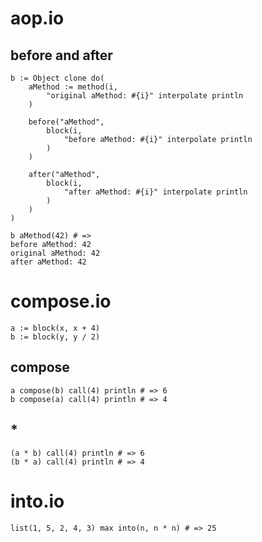 # aop.io

## before and after

	b := Object clone do(
		aMethod := method(i,
			"original aMethod: #{i}" interpolate println
		)
		
		before("aMethod",
			block(i,
				"before aMethod: #{i}" interpolate println
			)
		)
		
		after("aMethod",
			block(i,
				"after aMethod: #{i}" interpolate println
			)
		)
	)
	
	b aMethod(42) # =>
	before aMethod: 42
	original aMethod: 42
	after aMethod: 42

# compose.io

	a := block(x, x + 4)
	b := block(y, y / 2)

## compose

	a compose(b) call(4) println # => 6
	b compose(a) call(4) println # => 4

## *	

	(a * b) call(4) println # => 6
	(b * a) call(4) println # => 4

# into.io

	list(1, 5, 2, 4, 3) max into(n, n * n) # => 25

